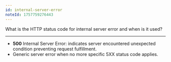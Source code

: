 ```yaml
---
id: internal-server-error
noteId: 1757759276443
---
```


What is the HTTP status code for internal server error and when is it used?

---

- **500** Internal Server Error: indicates server encountered unexpected condition preventing request fulfillment.
- Generic server error when no more specific 5XX status code applies.